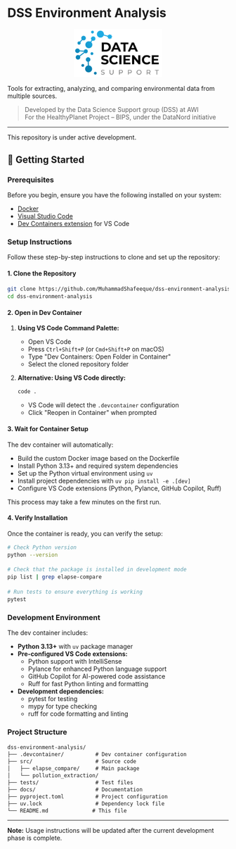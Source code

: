# DSS Environment Analysis

<p align="center">
  <img src="DSS_Logo.png" alt="DSS Logo" width="200"/>
</p>

Tools for extracting, analyzing, and comparing environmental data from multiple sources.

> Developed by the Data Science Support group (DSS) at AWI  
> For the HealthyPlanet Project – BIPS, under the DataNord initiative

---

This repository is under active development.

## 🚀 Getting Started

### Prerequisites

Before you begin, ensure you have the following installed on your system:
- [Docker](https://docs.docker.com/get-docker/)
- [Visual Studio Code](https://code.visualstudio.com/)
- [Dev Containers extension](https://marketplace.visualstudio.com/items?itemName=ms-vscode-remote.remote-containers) for VS Code

### Setup Instructions

Follow these step-by-step instructions to clone and set up the repository:

#### 1. Clone the Repository

```bash
git clone https://github.com/MuhammadShafeeque/dss-environment-analysis.git
cd dss-environment-analysis
```

#### 2. Open in Dev Container

1. **Using VS Code Command Palette:**
   - Open VS Code
   - Press `Ctrl+Shift+P` (or `Cmd+Shift+P` on macOS)
   - Type "Dev Containers: Open Folder in Container"
   - Select the cloned repository folder

2. **Alternative: Using VS Code directly:**
   ```bash
   code .
   ```
   - VS Code will detect the `.devcontainer` configuration
   - Click "Reopen in Container" when prompted

#### 3. Wait for Container Setup

The dev container will automatically:
- Build the custom Docker image based on the Dockerfile
- Install Python 3.13+ and required system dependencies
- Set up the Python virtual environment using `uv`
- Install project dependencies with `uv pip install -e .[dev]`
- Configure VS Code extensions (Python, Pylance, GitHub Copilot, Ruff)

This process may take a few minutes on the first run.

#### 4. Verify Installation

Once the container is ready, you can verify the setup:

```bash
# Check Python version
python --version

# Check that the package is installed in development mode
pip list | grep elapse-compare

# Run tests to ensure everything is working
pytest
```

### Development Environment

The dev container includes:
- **Python 3.13+** with `uv` package manager
- **Pre-configured VS Code extensions:**
  - Python support with IntelliSense
  - Pylance for enhanced Python language support
  - GitHub Copilot for AI-powered code assistance
  - Ruff for fast Python linting and formatting
- **Development dependencies:**
  - pytest for testing
  - mypy for type checking
  - ruff for code formatting and linting

### Project Structure

```
dss-environment-analysis/
├── .devcontainer/          # Dev container configuration
├── src/                    # Source code
│   ├── elapse_compare/     # Main package
│   └── pollution_extraction/
├── tests/                  # Test files
├── docs/                   # Documentation
├── pyproject.toml          # Project configuration
├── uv.lock                 # Dependency lock file
└── README.md              # This file
```

---

**Note:** Usage instructions will be updated after the current development phase is complete.

